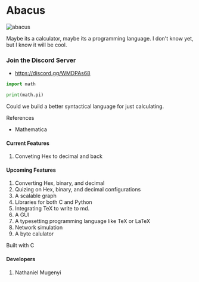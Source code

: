 # Abacus
![abacus](https://github.com/user-attachments/assets/d037f825-c2a0-4984-a4a1-928e8c923ee6)


Maybe its a calculator, maybe its a programming language. I don't know yet, but I know it will be cool. 

### Join the Discord Server 
- https://discord.gg/WMDPAs68

```python
import math

print(math.pi)
```

Could we build a better syntactical language for just calculating. 

References
- Mathematica 

#### Current Features
1. Conveting Hex to decimal and back 

#### Upcoming Features
1. Converting Hex, binary, and decimal
2. Quizing on Hex, binary, and decimal configurations
3. A scalable graph
4. Libraries for both C and Python
5. Integrating TeX to write to md.
6. A GUI
7. A typesetting programming language like TeX or LaTeX
8. Network simulation
9. A byte calulator 



Built with C 

#### Developers

1. Nathaniel Mugenyi


